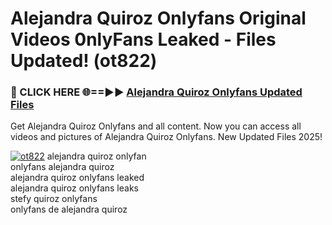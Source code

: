 # Alejandra Quiroz Onlyfans Original Videos 0nlyFans Leaked - Files Updated! (ot822)

<h3>🔴 CLICK HERE 🌐==►► <a href="https://tinyurl.com/2jnfzry5" rel="nofollow">Alejandra Quiroz Onlyfans Updated Files</a></h3>

Get Alejandra Quiroz Onlyfans and all content. Now you can access all videos and pictures of Alejandra Quiroz Onlyfans. New Updated Files 2025!

[![ot822](https://i.imgur.com/GyGTBgg.gif)](https://tinyurl.com/2jnfzry5)
alejandra quiroz onlyfan<br>
onlyfans alejandra quiroz<br>
alejandra quiroz onlyfans leaked<br>
alejandra quiroz onlyfans leaks<br>
stefy quiroz onlyfans<br>
onlyfans de alejandra quiroz